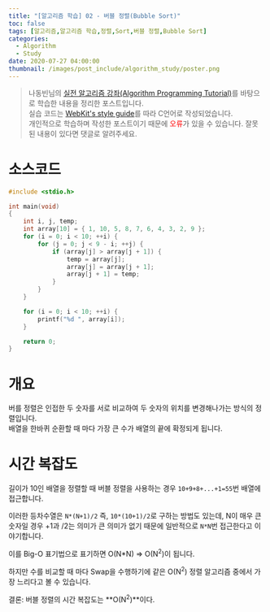 ```yaml
---
title: "[알고리즘 학습] 02 - 버블 정렬(Bubble Sort)"
toc: false
tags: [알고리즘,알고리즘 학습,정렬,Sort,버블 정렬,Bubble Sort]
categories:
  - Algorithm
  - Study
date: 2020-07-27 04:00:00
thumbnail: /images/post_include/algorithm_study/poster.png
---
```

> 나동빈님의 [실전 알고리즘 강좌(Algorithm Programming Tutorial)](https://www.youtube.com/playlist?list=PLRx0vPvlEmdDHxCvAQS1_6XV4deOwfVrz)를 바탕으로 학습한 내용을 정리한 포스트입니다.  
> 실습 코드는 [WebKit's style guide](https://webkit.org/code-style-guidelines/)를 따라 C언어로 작성되었습니다.   
> 개인적으로 학습하며 작성한 포스트이기 때문에 <font color='red'>오류</font>가 있을 수 있습니다. 잘못된 내용이 있다면 댓글로 알려주세요.  

# 소스코드
```c
#include <stdio.h>

int main(void)
{
    int i, j, temp;
    int array[10] = { 1, 10, 5, 8, 7, 6, 4, 3, 2, 9 };
    for (i = 0; i < 10; ++i) {
        for (j = 0; j < 9 - i; ++j) {
            if (array[j] > array[j + 1]) {
                temp = array[j];
                array[j] = array[j + 1];
                array[j + 1] = temp;
            }
        }
    }

    for (i = 0; i < 10; ++i) {
        printf("%d ", array[i]);
    }

    return 0;
}
```

# 개요
버를 정렬은 인접한 두 숫자를 서로 비교하여 두 숫자의 위치를 변경해나가는 방식의 정렬입니다.  
배열을 한바퀴 순환할 때 마다 가장 큰 수가 배열의 끝에 확정되게 됩니다.  

# 시간 복잡도
길이가 10인 배열을 정렬할 때 버블 정렬을 사용하는 경우 `10+9+8+...+1=55`번 배열에 접근합니다.
  
이러한 등차수열은 `N*(N+1)/2` 즉, `10*(10+1)/2`로 구하는 방법도 있는데, N이 매우 큰 숫자일 경우 +1과 /2는 의미가 큰 의미가 없기 때문에 일반적으로 `N*N`번 접근한다고 이야기합니다.

이를 Big-O 표기법으로 표기하면 O(N*N) => O(N<sup>2</sup>)이 됩니다.

하지만 수를 비교할 때 마다 Swap을 수행하기에 같은 O(N<sup>2</sup>) 정렬 알고리즘 중에서 가장 느리다고 볼 수 있습니다.

결론: 버블 정렬의 시간 복잡도는 **O(N<sup>2</sup>)**이다.